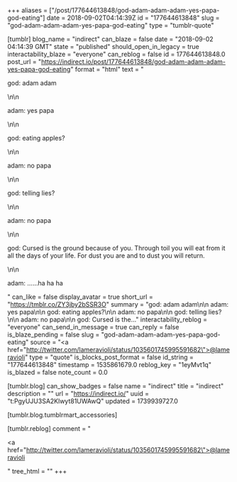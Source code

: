 +++
aliases = ["/post/177644613848/god-adam-adam-adam-yes-papa-god-eating"]
date = 2018-09-02T04:14:39Z
id = "177644613848"
slug = "god-adam-adam-adam-yes-papa-god-eating"
type = "tumblr-quote"

[tumblr]
blog_name = "indirect"
can_blaze = false
date = "2018-09-02 04:14:39 GMT"
state = "published"
should_open_in_legacy = true
interactability_blaze = "everyone"
can_reblog = false
id = 177644613848.0
post_url = "https://indirect.io/post/177644613848/god-adam-adam-adam-yes-papa-god-eating"
format = "html"
text = "<p>god: adam adam</p>\n\n<p>adam: yes papa</p>\n\n<p>god: eating apples?</p>\n\n<p>adam: no papa</p>\n\n<p>god: telling lies?</p>\n\n<p>adam: no papa</p>\n\n<p>god: Cursed is the ground because of you. Through toil you will eat from it all the days of your life. For dust you are and to dust you will return.</p>\n\n<p>adam: &hellip;&hellip;ha ha ha</p>"
can_like = false
display_avatar = true
short_url = "https://tmblr.co/ZY3jby2bSSR3O"
summary = "god: adam adam\n\n adam: yes papa\n\n god: eating apples?\n\n adam: no papa\n\n god: telling lies?\n\n adam: no papa\n\n god: Cursed is the..."
interactability_reblog = "everyone"
can_send_in_message = true
can_reply = false
is_blaze_pending = false
slug = "god-adam-adam-adam-yes-papa-god-eating"
source = "<a href=\"http://twitter.com/lameravioli/status/1035601745995591682\">@lameravioli</a>"
type = "quote"
is_blocks_post_format = false
id_string = "177644613848"
timestamp = 1535861679.0
reblog_key = "1eyMvt1q"
is_blazed = false
note_count = 0.0

[tumblr.blog]
can_show_badges = false
name = "indirect"
title = "indirect"
description = ""
url = "https://indirect.io/"
uuid = "t:PgyUJU3SA2Klwyt81UWAwQ"
updated = 1739939727.0

[tumblr.blog.tumblrmart_accessories]

[tumblr.reblog]
comment = "<p><a href=\"http://twitter.com/lameravioli/status/1035601745995591682\">@lameravioli</a></p>"
tree_html = ""
+++
